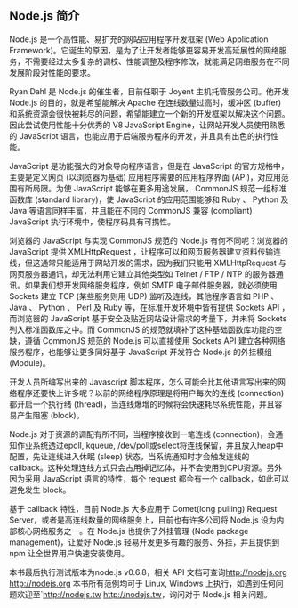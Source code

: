 ## Node.js 简介

Node.js 是一个高性能、易扩充的网站应用程序开发框架 (Web Application
Framework)。它诞生的原因，是为了让开发者能够更容易开发高延展性的网络服务，不需要经过太多复杂的调校、性能调整及程序修改，就能满足网络服务在不同发展阶段对性能的要求。

Ryan Dahl 是 Node.js 的催生者，目前任职于 Joyent
主机托管服务公司。他开发 Node.js 的目的，就是希望能解决 Apache
在连线数量过高时，缓冲区 (buffer)
和系统资源会很快被耗尽的问题，希望能建立一个新的开发框架以解决这个问题。因此尝试使用性能十分优秀的
V8 JavaScript Engine，让网站开发人员使用熟悉的 JavaScript
语言，也能应用于后端服务程序的开发，并且具有出色的执行性能。

JavaScript 是功能强大的对象导向程序语言，但是在 JavaScript
的官方规格中，主要是定义网页 (以浏览器为基础) 应用程序需要的应用程序界面
(API)，对应用范围有所局限。为使 JavaScript 能够在更多用途发展， CommonJS
规范一组标准函数库 (standard library)，使 JavaScript 的应用范围能够和
Ruby 、 Python 及 Java 等语言同样丰富，并且能在不同的 CommonJS 兼容
(compliant) JavaScript 执行环境中，使程序码具有可携性。

浏览器的 JavaScript 与实现 CommonJS 规范的 Node.js 有何不同呢？浏览器的
JavaScript 提供 XMLHttpRequest
，让程序可以和网页服务器建立资料传输连线，但这通常只能适用于网站开发的需求，因为我们只能用
XMLHttpRequest 与网页服务器通讯，却无法利用它建立其他类型如 Telnet / FTP
/ NTP 的服务器通讯。如果我们想开发网络服务程序，例如 SMTP
电子邮件服务器，就必须使用 Sockets 建立 TCP (某些服务则用 UDP)
监听及连线，其他程序语言如 PHP 、 Java 、 Python 、 Perl 及 Ruby
等，在标准开发环境中皆有提供 Sockets API ，而浏览器的 JavaScript
基于安全及贴近网站设计需求的考量下，并未将 Sockets
列入标准函数库之中。而 CommonJS
的规范就填补了这种基础函数库功能的空缺，遵循 CommonJS 规范的 Node.js
可以直接使用 Sockets API 建立各种网络服务程序，也能够让更多同好基于
JavaScript 开发符合 Node.js 的外挂模组 (Module)。

开发人员所编写出来的 Javascript
脚本程序，怎么可能会比其他语言写出来的网络程序还要快上许多呢？以前的网络程序原理是将用户每次的连线
(connection) 都开启一个执行绪
(thread)，当连线爆增的时候将会快速耗尽系统性能，并且容易产生阻塞
(block)。

Node.js 对于资源的调配有所不同，当程序接收到一笔连线
(connection)，会通知作业系统透过epoll, kqueue,
/dev/poll或select将连线保留，并且放入heap中配置，先让连线进入休眠
(sleep) 状态，当系统通知时才会触发连线的
callback。这种处理连线方式只会占用掉记忆体，并不会使用到CPU资源。另外因为采用
JavaScript 语言的特性，每个 request 都会有一个
callback，如此可以避免发生 block。

基于 callback 特性，目前 Node.js 大多应用于 Comet(long pulling) Request
Server，或者是高连线数量的网络服务上，目前也有许多公司将 Node.js
设为内部核心网络服务之一。在 Node.js 也提供了外挂管理 (Node package
management)，让爱好 Node.js 轻易开发更多有趣的服务、外挂，并且提供到 npm
让全世界用户快速安装使用。

本书最后执行测试版本为node.js v0.6.8，相关 API
文档可查询<http://nodejs.org> <http://nodejs.org>
本书所有范例均可于 Linux, Windows
上执行，如遇到任何问题欢迎至\`<http://nodejs.tw>
<http://nodejs.tw>，询问对于 Node.js 相关问题。
